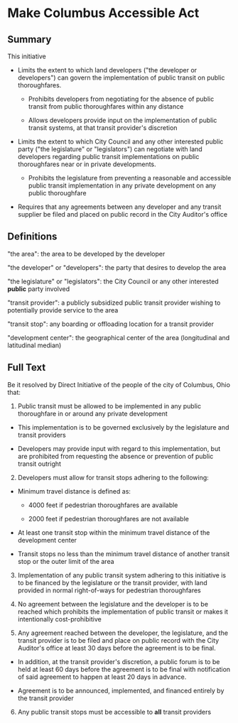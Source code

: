 Make Columbus Accessible Act
============================

Summary
-------
This initiative

* Limits the extent to which land developers ("the developer or developers") can govern the implementation of public transit on public thoroughfares.

  * Prohibits developers from negotiating for the absence of public transit from public thoroughfares within any distance

  * Allows developers provide input on the implementation of public transit systems, at that transit provider's discretion

* Limits the extent to which City Council and any other interested public party ("the legislature" or "legislators") can negotiate with land developers regarding public transit implementations on public thoroughfares near or in private developments.

  * Prohibits the legislature from preventing a reasonable and accessible public transit implementation in any private development on any public thoroughfare

* Requires that any agreements between any developer and any transit supplier be filed and placed on public record in the City Auditor's office

Definitions
-----------

"the area": the area to be developed by the developer

"the developer" or "developers": the party that desires to develop the area

"the legislature" or "legislators": the City Council or any other interested **public** party involved

"transit provider": a publicly subsidized public transit provider wishing to potentially provide service to the area

"transit stop": any boarding or offloading location for a transit provider

"development center": the geographical center of the area (longitudinal and latitudinal median)

Full Text
---------
Be it resolved by Direct Initiative of the people of the city of Columbus, Ohio that:

1. Public transit must be allowed to be implemented in any public thoroughfare in or around any private development

  * This implementation is to be governed exclusively by the legislature and transit providers

  * Developers may provide input with regard to this implementation, but are prohibited from requesting the absence or prevention of public transit outright

2. Developers must allow for transit stops adhering to the following:

  * Minimum travel distance is defined as:

    * 4000 feet if pedestrian thoroughfares are available

	* 2000 feet if pedestrian thoroughfares are not available

  * At least one transit stop within the minimum travel distance of the development center

  * Transit stops no less than the minimum travel distance of another transit stop or the outer limit of the area

3. Implementation of any public transit system adhering to this initiative is to be financed by the legislature or the transit provider, with land provided in normal right-of-ways for pedestrian thoroughfares

4. No agreement between the legislature and the developer is to be reached which prohibits the implementation of public transit or makes it intentionally cost-prohibitive

5. Any agreement reached between the developer, the legislature, and the transit provider is to be filed and place on public record with the City Auditor's office at least 30 days before the agreement is to be final.

  * In addition, at the transit provider's discretion, a public forum is to be held at least 60 days before the agreement is to be final with notification of said agreement to happen at least 20 days in advance.

  * Agreement is to be announced, implemented, and financed entirely by the transit provider

6. Any public transit stops must be accessible to **all** transit providers
